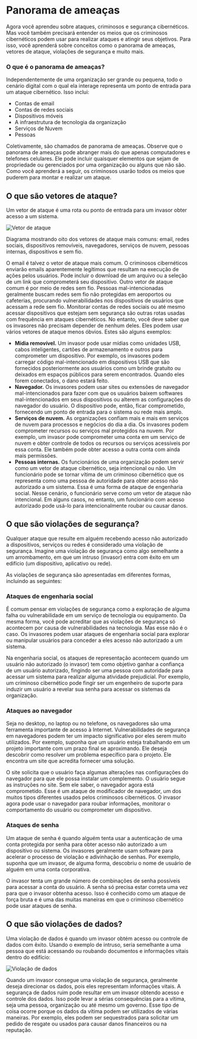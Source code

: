 # Panorama de ameaças

Agora você aprendeu sobre ataques, criminosos e segurança cibernéticos. Mas você também precisará entender os meios que os criminosos cibernéticos podem usar para realizar ataques e atingir seus objetivos. Para isso, você aprenderá sobre conceitos como o panorama de ameaças, vetores de ataque, violações de segurança e muito mais.

### O que é o panorama de ameaças?

Independentemente de uma organização ser grande ou pequena, todo o cenário digital com o qual ela interage representa um ponto de entrada para um ataque cibernético. Isso inclui:

* Contas de email
* Contas de redes sociais
* Dispositivos móveis
* A infraestrutura de tecnologia da organização
* Serviços de Nuvem
* Pessoas

Coletivamente, são chamados de panorama de ameaças. Observe que o panorama de ameaças pode abranger mais do que apenas computadores e telefones celulares. Ele pode incluir quaisquer elementos que sejam de propriedade ou gerenciados por uma organização ou alguns que não são. Como você aprenderá a seguir, os criminosos usarão todos os meios que puderem para montar e realizar um ataque.

## O que são vetores de ataque?

Um vetor de ataque é uma rota ou ponto de entrada para um invasor obter acesso a um sistema.

![Vetor de ataque](https://learn.microsoft.com/pt-br/training/wwl-sci/describe-basic-cybersecurity-threats-attacks-mitigations/media/attack-vectors.png)

Diagrama mostrando oito dos vetores de ataque mais comuns: email, redes sociais, dispositivos removíveis, navegadores, serviços de nuvem, pessoas internas, dispositivos e sem fio.

O email é talvez o vetor de ataque mais comum. O criminosos cibernéticos enviarão emails aparentemente legítimos que resultam na execução de ações pelos usuários. Pode incluir o download de um arquivo ou a seleção de um link que comprometerá seu dispositivo. Outro vetor de ataque comum é por meio de redes sem fio. Pessoas mal-intencionadas geralmente buscam redes sem fio não protegidas em aeroportos ou cafeterias, procurando vulnerabilidades nos dispositivos de usuários que acessam a rede sem fio. Monitorar contas de redes sociais ou até mesmo acessar dispositivos que estejam sem segurança são outras rotas usadas com frequência em ataques cibernéticos. No entanto, você deve saber que os invasores não precisam depender de nenhum deles. Eles podem usar vários vetores de ataque menos óbvios. Estes são alguns exemplos:

* __Mídia removível.__ Um invasor pode usar mídias como unidades USB, cabos inteligentes, cartões de armazenamento e outros para comprometer um dispositivo. Por exemplo, os invasores podem carregar código mal-intencionado em dispositivos USB que são fornecidos posteriormente aos usuários como um brinde gratuito ou deixados em espaços públicos para serem encontrados. Quando eles forem conectados, o dano estará feito.
* __Navegador.__ Os invasores podem usar sites ou extensões de navegador mal-intencionados para fazer com que os usuários baixem softwares mal-intencionados em seus dispositivos ou alterem as configurações do navegador do usuário. O dispositivo pode, então, ficar comprometido, fornecendo um ponto de entrada para o sistema ou rede mais amplo.
* __Serviços de nuvem.__ As organizações confiam mais e mais em serviços de nuvem para processos e negócios do dia a dia. Os invasores podem comprometer recursos ou serviços mal protegidos na nuvem. Por exemplo, um invasor pode comprometer uma conta em um serviço de nuvem e obter controle de todos os recursos ou serviços acessíveis por essa conta. Ele também pode obter acesso a outra conta com ainda mais permissões.
* __Pessoas internas.__ Os funcionários de uma organização podem servir como um vetor de ataque cibernético, seja intencional ou não. Um funcionário pode se tornar vítima de um criminoso cibernético que os representa como uma pessoa de autoridade para obter acesso não autorizado a um sistema. Essa é uma forma de ataque de engenharia social. Nesse cenário, o funcionário serve como um vetor de ataque não intencional. Em alguns casos, no entanto, um funcionário com acesso autorizado pode usá-lo para intencionalmente roubar ou causar danos.

## O que são violações de segurança?
Qualquer ataque que resulte em alguém recebendo acesso não autorizado a dispositivos, serviços ou redes é considerado uma violação de segurança. Imagine uma violação de segurança como algo semelhante a um arrombamento, em que um intruso (invasor) entra com êxito em um edifício (um dispositivo, aplicativo ou rede).

As violações de segurança são apresentadas em diferentes formas, incluindo as seguintes:

### Ataques de engenharia social
É comum pensar em violações de segurança como a exploração de alguma falha ou vulnerabilidade em um serviço de tecnologia ou equipamento. Da mesma forma, você pode acreditar que as violações de segurança só acontecem por causa de vulnerabilidades na tecnologia. Mas esse não é o caso. Os invasores podem usar ataques de engenharia social para explorar ou manipular usuários para conceder a eles acesso não autorizado a um sistema.

Na engenharia social, os ataques de representação acontecem quando um usuário não autorizado (o invasor) tem como objetivo ganhar a confiança de um usuário autorizado, fingindo ser uma pessoa com autoridade para acessar um sistema para realizar alguma atividade prejudicial. Por exemplo, um criminoso cibernético pode fingir ser um engenheiro de suporte para induzir um usuário a revelar sua senha para acessar os sistemas da organização.

### Ataques ao navegador
Seja no desktop, no laptop ou no telefone, os navegadores são uma ferramenta importante de acesso à Internet. Vulnerabilidades de segurança em navegadores podem ter um impacto significativo por eles serem muito utilizados. Por exemplo, suponha que um usuário esteja trabalhando em um projeto importante com um prazo final se aproximando. Ele deseja descobrir como resolver um problema específico para o projeto. Ele encontra um site que acredita fornecer uma solução.

O site solicita que o usuário faça algumas alterações nas configurações do navegador para que ele possa instalar um complemento. O usuário segue as instruções no site. Sem ele saber, o navegador agora está comprometido. Esse é um ataque de modificador de navegador, um dos muitos tipos diferentes usados pelos criminosos cibernéticos. O invasor agora pode usar o navegador para roubar informações, monitorar o comportamento do usuário ou comprometer um dispositivo.

### Ataques de senha
Um ataque de senha é quando alguém tenta usar a autenticação de uma conta protegida por senha para obter acesso não autorizado a um dispositivo ou sistema. Os invasores geralmente usam software para acelerar o processo de violação e adivinhação de senhas. Por exemplo, suponha que um invasor, de alguma forma, descobriu o nome de usuário de alguém em uma conta corporativa.

O invasor tenta um grande número de combinações de senha possíveis para acessar a conta do usuário. A senha só precisa estar correta uma vez para que o invasor obtenha acesso. Isso é conhecido como um ataque de força bruta e é uma das muitas maneiras em que o criminoso cibernético pode usar ataques de senha.

## O que são violações de dados?
Uma violação de dados é quando um invasor obtém acesso ou controle de dados com êxito. Usando o exemplo de intruso, seria semelhante a uma pessoa que está acessando ou roubando documentos e informações vitais dentro do edifício:

![Violação de dados](https://learn.microsoft.com/pt-br/training/wwl-sci/describe-basic-cybersecurity-threats-attacks-mitigations/media/data-breach-v3.png)

Quando um invasor consegue uma violação de segurança, geralmente deseja direcionar os dados, pois eles representam informações vitais. A segurança de dados ruim pode resultar em um invasor obtendo acesso e controle dos dados. Isso pode levar a sérias consequências para a vítima, seja uma pessoa, organização ou até mesmo um governo. Esse tipo de coisa ocorre porque os dados da vítima podem ser utilizados de várias maneiras. Por exemplo, eles podem ser sequestrados para solicitar um pedido de resgate ou usados para causar danos financeiros ou na reputação.